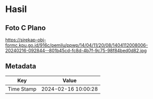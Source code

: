 # Hasil

## Foto C Plano

https://sirekap-obj-formc.kpu.go.id/916c/pemilu/ppwp/14/04/11/20/08/1404112008006-20240216-092844--801b45cd-fc8d-4b7f-9c75-98f84bed0d82.jpg


## Metadata

| Key        | Value               |
| ---------- | ------------------- |
| Time Stamp | 2024-02-16 10:00:28 |



